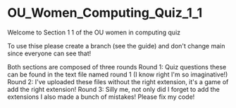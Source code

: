 # OU_Women_Computing_Quiz_1_1
Welcome to Section 1 1 of the OU women in computing quiz


To use thise please create a branch (see the guide) and don't change main since everyone can see that!


Both sections are composed of three rounds
Round 1: Quiz questions these can be found in the text file named round 1 (I know right I'm so imaginative!)
Round 2: I've uploaded these files without the right extension, it's a game of add the right extension!
Round 3: Silly me, not only did I forget to add the extensions I also made a bunch of mistakes! Please fix my code!
